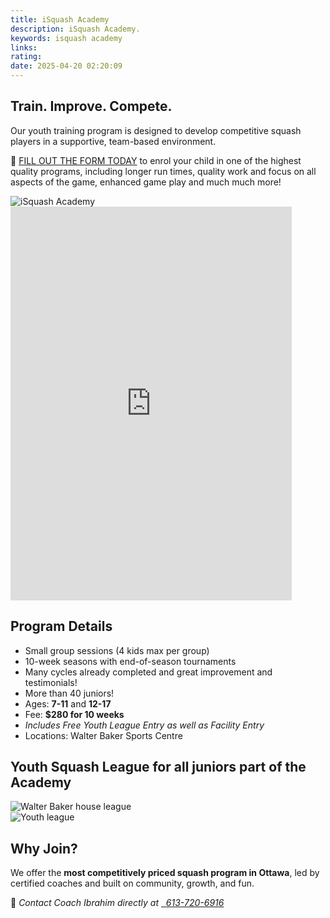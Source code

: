 ```yaml
---
title: iSquash Academy
description: iSquash Academy.
keywords: isquash academy
links: 
rating: 
date: 2025-04-20 02:20:09
---
```


## Train. Improve. Compete.

Our youth training program is designed to develop competitive squash players in
a supportive, team-based environment.

📸 <a href="https://forms.gle/nRpYcJfPm1nuNrDs9" target="_blank" rel="nofollow">FILL OUT THE FORM TODAY</a>
to enrol your child in one of the highest quality programs, including longer
run times, quality work and focus on all aspects of the game, enhanced game
play and much much more!

<!-- Sections -->
<section>
    <div class="box alt">
        <div class="row gtr-50 gtr-uniform">
            <div class="col-6 col-12-medium">
                <span class="image fit">
                    <img src="../static/images/squash-youth-program.jpg" alt="iSquash Academy">
                </span>
            </div>
            <div class="col-6 col-12-medium">
                <span class="image fit">
                    <iframe width="450" height="630"
        src="https://www.youtube.com/embed/iO5FCxQlO6M?si=cCEL55oiJYkOXe-f"
        title="YouTube video player"
        frameborder="0"
        allow="accelerometer; autoplay; clipboard-write; encrypted-media; gyroscope"
        allowfullscreen></iframe>
                </span>
            </div>
        </div>
    </div>
</section>
<section>
    <div class="content">
        <h2>Program Details</h2>
        <ul>
            <li>Small group sessions (4 kids max per group)</li>
            <li>10-week seasons with end-of-season tournaments</li>
            <li>Many cycles already completed and great improvement and testimonials!</li>
            <li>More than 40 juniors!</li>
            <li>Ages: <strong>7-11</strong> and <strong>12-17</strong></li>
            <li>Fee: <strong>$280 for 10 weeks</strong></li>
            <li><em>Includes Free Youth League Entry as well as Facility Entry</em></li>
            <li>Locations: Walter Baker Sports Centre</li>
        </ul>
    </div>
</section>
<section>
    <div class="content">
        <h2>Youth Squash League for all juniors part of the Academy</h2>
        <div class="box alt">
            <div class="row gtr-50 gtr-uniform">
                <div class="col-6 col-12-medium">
                    <span class="image fit">
                        <img src="../static/images/league-walter-baker-jan-2025.jpg" alt="Walter Baker house league">
                    </span>
                </div>
                <div class="col-6 col-12-medium">
                    <span class="image fit">
                        <img src="../static/images/league-youth.jpg" alt="Youth league">
                    </span>
                </div>
            </div>
        </div>
    </div>
</section>
<section>
    <div class="content">
        <h2>Why Join?</h2>
        <p>We offer the <strong>most competitively priced squash program in Ottawa</strong>,
        led by certified coaches and built on community, growth, and fun.</p>
        <p>📩 <em>Contact Coach Ibrahim directly at <a href="tel:6137206916" class="no-underline"><span class="icon solid fa-phone-alt"></span>&nbsp;&nbsp;</a><a href="tel:6137206916">613-720-6916</a></em></p>
    </div>
</section>
